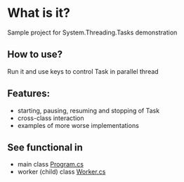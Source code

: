 ﻿# What is it?
Sample project for System.Threading.Tasks demonstration
## How to use?
Run it and use keys to control Task in parallel thread
## Features:
- starting, pausing, resuming and stopping of Task
- cross-class interaction
- examples of more worse implementations
## See functional in
- main class [Program.cs](https://github.com/TenNM/ParallelTest/blob/master/Program.cs)
- worker (child) class [Worker.cs](https://github.com/TenNM/ParallelTest/blob/master/Worker.cs)
